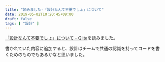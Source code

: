```yaml
---
title: "読みました-「設計なんて不要でしょ」について"
date: 2019-05-02T10:20:45+09:00
draft: false
tags: [ "設計" ]
---
```


[「設計なんて不要でしょ」について - Qiita](https://qiita.com/kahirokunn/items/d872b343ea1b89e8bec8)を読みました。

書かれていた内容に追加すると、設計はチームで共通の認識を持ってコードを書くためのものでもあるかなと思いました。
